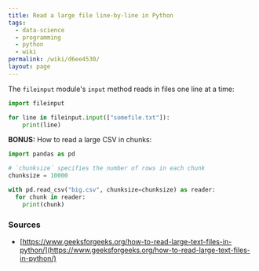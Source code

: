 ```yaml
---
title: Read a large file line-by-line in Python
tags:
  - data-science
  - programming
  - python
  - wiki
permalink: /wiki/d6ee4530/
layout: page
---
```


The `fileinput` module's `input` method reads in files one line at a time:

```py
import fileinput

for line in fileinput.input(["somefile.txt"]):
	print(line)
```

**BONUS:** How to read a large CSV in chunks:

```python
import pandas as pd

# `chunksize` specifies the number of rows in each chunk
chunksize = 10000

with pd.read_csv("big.csv", chunksize=chunksize) as reader:
  for chunk in reader:
    print(chunk)
```

### Sources

- [https://www.geeksforgeeks.org/how-to-read-large-text-files-in-python/](https://www.geeksforgeeks.org/how-to-read-large-text-files-in-python/)
